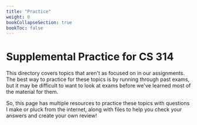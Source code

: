 ```yaml
---
title: "Practice"
weight: 0
bookCollapseSection: true
bookToc: false
---
```


# Supplemental Practice for CS 314

This directory covers topics that aren't as focused on in our assignments. The best way to practice for these topics is by running through past exams, but it may be difficult to want to look at exams before we've learned most of the material for them.

So, this page has multiple resources to practice these topics with questions I make or pluck from the internet, along with files to help you check your answers and create your own review!